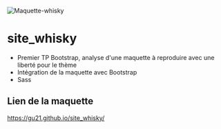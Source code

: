 ![Maquette-whisky](https://user-images.githubusercontent.com/79690181/142205032-9e84aae0-29ad-4b22-adab-27f17d84cbfd.png)

# site_whisky

* Premier TP Bootstrap, analyse d'une maquette à reproduire avec une liberté pour le thème
* Intégration de la maquette avec Bootstrap
* Sass

## Lien de la maquette

 https://gu21.github.io/site_whisky/
